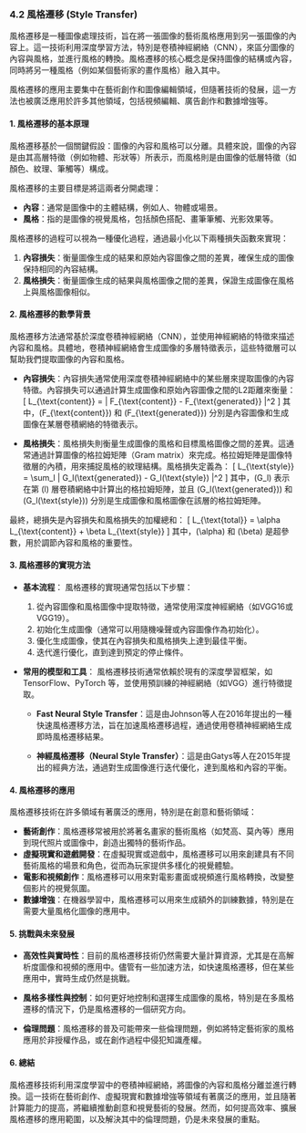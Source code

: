 ### 4.2 **風格遷移 (Style Transfer)**

風格遷移是一種圖像處理技術，旨在將一張圖像的藝術風格應用到另一張圖像的內容上。這一技術利用深度學習方法，特別是卷積神經網絡（CNN），來區分圖像的內容與風格，並進行風格的轉換。風格遷移的核心概念是保持圖像的結構或內容，同時將另一種風格（例如某個藝術家的畫作風格）融入其中。

風格遷移的應用主要集中在藝術創作和圖像編輯領域，但隨著技術的發展，這一方法也被廣泛應用於許多其他領域，包括視頻編輯、廣告創作和數據增強等。

#### 1. **風格遷移的基本原理**

風格遷移基於一個關鍵假設：圖像的內容和風格可以分離。具體來說，圖像的內容是由其高層特徵（例如物體、形狀等）所表示，而風格則是由圖像的低層特徵（如顏色、紋理、筆觸等）構成。

風格遷移的主要目標是將這兩者分開處理：

- **內容**：通常是圖像中的主體結構，例如人、物體或場景。
- **風格**：指的是圖像的視覺風格，包括顏色搭配、畫筆筆觸、光影效果等。

風格遷移的過程可以視為一種優化過程，通過最小化以下兩種損失函數來實現：

1. **內容損失**：衡量圖像生成的結果和原始內容圖像之間的差異，確保生成的圖像保持相同的內容結構。
2. **風格損失**：衡量圖像生成的結果與風格圖像之間的差異，保證生成圖像在風格上與風格圖像相似。

#### 2. **風格遷移的數學背景**

風格遷移方法通常基於深度卷積神經網絡（CNN），並使用神經網絡的特徵來描述內容和風格。具體地，卷積神經網絡會生成圖像的多層特徵表示，這些特徵層可以幫助我們提取圖像的內容和風格。

- **內容損失**：內容損失通常使用深度卷積神經網絡中的某些層來提取圖像的內容特徵。內容損失可以通過計算生成圖像和原始內容圖像之間的L2距離來衡量：
  \[
  L_{\text{content}} = \| F_{\text{content}} - F_{\text{generated}} \|^2
  \]
  其中，\(F_{\text{content}}\) 和 \(F_{\text{generated}}\) 分別是內容圖像和生成圖像在某層卷積網絡的特徵表示。

- **風格損失**：風格損失則衡量生成圖像的風格和目標風格圖像之間的差異。這通常通過計算圖像的格拉姆矩陣（Gram matrix）來完成。格拉姆矩陣是圖像特徵層的內積，用來捕捉風格的紋理結構。風格損失定義為：
  \[
  L_{\text{style}} = \sum_l \| G_l(\text{generated}) - G_l(\text{style}) \|^2
  \]
  其中，\(G_l\) 表示在第 \(l\) 層卷積網絡中計算出的格拉姆矩陣，並且 \(G_l(\text{generated})\) 和 \(G_l(\text{style})\) 分別是生成圖像和風格圖像在該層的格拉姆矩陣。

最終，總損失是內容損失和風格損失的加權總和：
\[
L_{\text{total}} = \alpha L_{\text{content}} + \beta L_{\text{style}}
\]
其中，\(\alpha\) 和 \(\beta\) 是超參數，用於調節內容和風格的重要性。

#### 3. **風格遷移的實現方法**

- **基本流程**：
  風格遷移的實現通常包括以下步驟：
  1. 從內容圖像和風格圖像中提取特徵，通常使用深度神經網絡（如VGG16或VGG19）。
  2. 初始化生成圖像（通常可以用隨機噪聲或內容圖像作為初始化）。
  3. 優化生成圖像，使其在內容損失和風格損失上達到最佳平衡。
  4. 迭代進行優化，直到達到預定的停止條件。

- **常用的模型和工具**：
  風格遷移技術通常依賴於現有的深度學習框架，如 TensorFlow、PyTorch 等，並使用預訓練的神經網絡（如VGG）進行特徵提取。

  - **Fast Neural Style Transfer**：這是由Johnson等人在2016年提出的一種快速風格遷移方法，旨在加速風格遷移過程，通過使用卷積神經網絡生成即時風格遷移結果。

  - **神經風格遷移（Neural Style Transfer）**：這是由Gatys等人在2015年提出的經典方法，通過對生成圖像進行迭代優化，達到風格和內容的平衡。

#### 4. **風格遷移的應用**

風格遷移技術在許多領域有著廣泛的應用，特別是在創意和藝術領域：

- **藝術創作**：風格遷移常被用於將著名畫家的藝術風格（如梵高、莫內等）應用到現代照片或圖像中，創造出獨特的藝術作品。
- **虛擬現實和遊戲開發**：在虛擬現實或遊戲中，風格遷移可以用來創建具有不同藝術風格的場景和角色，從而為玩家提供多樣化的視覺體驗。
- **電影和視頻創作**：風格遷移可以用來對電影畫面或視頻進行風格轉換，改變整個影片的視覺氛圍。
- **數據增強**：在機器學習中，風格遷移可以用來生成額外的訓練數據，特別是在需要大量風格化圖像的應用中。

#### 5. **挑戰與未來發展**

- **高效性與實時性**：目前的風格遷移技術仍然需要大量計算資源，尤其是在高解析度圖像和視頻的應用中。儘管有一些加速方法，如快速風格遷移，但在某些應用中，實時生成仍然是挑戰。

- **風格多樣性與控制**：如何更好地控制和選擇生成圖像的風格，特別是在多風格遷移的情況下，仍是風格遷移的一個研究方向。

- **倫理問題**：風格遷移的普及可能帶來一些倫理問題，例如將特定藝術家的風格應用於非授權作品，或在創作過程中侵犯知識產權。

#### 6. **總結**

風格遷移技術利用深度學習中的卷積神經網絡，將圖像的內容和風格分離並進行轉換。這一技術在藝術創作、虛擬現實和數據增強等領域有著廣泛的應用，並且隨著計算能力的提高，將繼續推動創意和視覺藝術的發展。然而，如何提高效率、擴展風格遷移的應用範圍，以及解決其中的倫理問題，仍是未來發展的重點。